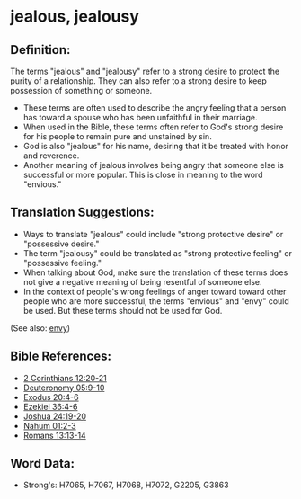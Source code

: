 # jealous, jealousy #

## Definition: ##

The terms "jealous" and "jealousy" refer to a strong desire to protect the purity of a relationship. They can also refer to a strong desire to keep possession of something or someone.

* These terms are often used to describe the angry feeling that a person has toward a spouse who has been unfaithful in their marriage.
* When used in the Bible, these terms often refer to God's strong desire for his people to remain pure and unstained by sin.
* God is also "jealous" for his name, desiring that it be treated with honor and reverence.
* Another meaning of jealous involves being angry that someone else is successful or more popular. This is close in meaning to the word "envious."

## Translation Suggestions: ##

* Ways to translate "jealous" could include "strong protective desire" or "possessive desire." 
* The term "jealousy" could be translated as "strong protective feeling" or "possessive feeling."
* When talking about God, make sure the translation of these terms does not give a negative meaning of being resentful of someone else.
* In the context of people's wrong feelings of anger toward toward other people who are more successful, the terms "envious" and "envy" could be used. But these terms should not be used for God.

(See also: [envy](../other/envy.md))

## Bible References: ##

* [2 Corinthians 12:20-21](rc://en/tn/help/2co/12/20)
* [Deuteronomy 05:9-10](rc://en/tn/help/deu/05/09)
* [Exodus 20:4-6](rc://en/tn/help/exo/20/04)
* [Ezekiel 36:4-6](rc://en/tn/help/ezk/36/04)
* [Joshua 24:19-20](rc://en/tn/help/jos/24/19)
* [Nahum 01:2-3](rc://en/tn/help/nam/01/02)
* [Romans 13:13-14](rc://en/tn/help/rom/13/13)

## Word Data: ##

* Strong's: H7065, H7067, H7068, H7072, G2205, G3863
